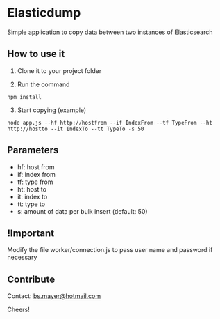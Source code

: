 # Elasticdump

Simple application to copy data between two instances of Elasticsearch

## How to use it

1. Clone it to your project folder

2. Run the command
```
npm install
```

3. Start copying (example)
```
node app.js --hf http://hostfrom --if IndexFrom --tf TypeFrom --ht http://hostto --it IndexTo --tt TypeTo -s 50
```

## Parameters

- hf: host from
- if: index from
- tf: type from
- ht: host to
- it: index to
- tt: type to
- s: amount of data per bulk insert (default: 50)

## !Important

Modify the file worker/connection.js to pass user name and password if necessary

## Contribute

Contact: bs.mayer@hotmail.com

Cheers!
